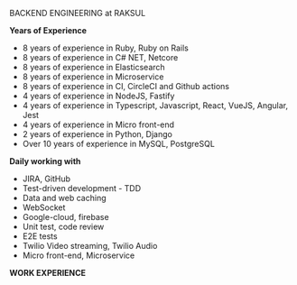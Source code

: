 BACKEND ENGINEERING at RAKSUL

**Years of Experience**

* 8 years of experience in Ruby, Ruby on Rails  
* 8 years of experience in C\# NET, Netcore  
* 8 years of experience in Elasticsearch  
* 8 years of experience in Microservice  
* 8 years of experience in CI, CircleCI and Github actions  
* 4 years of experience in NodeJS, Fastify  
* 4 years of experience in Typescript, Javascript, React, VueJS, Angular, Jest  
* 4 years of experience in Micro front-end  
* 2 years of experience in Python, Django  
* Over 10 years of experience in MySQL, PostgreSQL

**Daily working with**

* JIRA, GitHub  
* Test-driven development \- TDD  
* Data and web caching  
* WebSocket  
* Google-cloud, firebase  
* Unit test, code review  
* E2E tests  
* Twilio Video streaming, Twilio Audio  
* Micro front-end, Microservice
  
**WORK EXPERIENCE**
